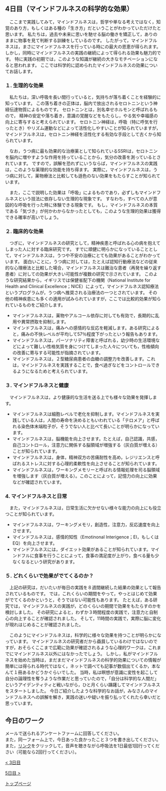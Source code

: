 ## 4日目（マインドフルネスの科学的な効果）

　ここまで実践してみて，マインドフルネスは，哲学や単なる考えではなく，知覚のあり方，もしくはある種の「生き方」だということがわかっていただけたと思います。
私たちは，過去や未来に思いを馳せる脳の働きを矯正して，ありのままに物事を見て判断する訓練をしているのです。
したがって，マインドフルネスは，まさにマインドフルネスを行っている時にの最大の恩恵が得られます。
しかし，同時にマインドフルネスの実践の継続によって得られる効果も魅力的です。
特に実践の初期では，このような知識が継続の大きなモチベーションになると思われます。
ここでは科学的に認められたマインドフルネスの効果についてお話します。

### １. 生理的な効果

　私たちは，深い呼吸を長い間行っていると，気持ちが落ち着くことを経験的に知っています。
この落ち着きの正体は，脳内で放出されるセロトニンという神経伝達物質によるものです。
セロトニンとは，別名幸せホルモンと呼ばれるもので，
精神の安定や落ち着き，意識の覚醒などをもたらし，やる気や幸福感の向上に寄与すると考えられています。
セロトニン神経は，呼吸（特に呼気を行ったとき）やリズム運動などによって活性化しやすいことが知られていますが，
マインドフルネスは，セロトニン神経を活性化する有効な手段として古くから知られています。  

　なお，うつ病に最も効果的な治療薬として知られているSSRIは，セロトニンを脳内に増やすような作用を持っていることから，気分の改善を測っているとされています。
ですので，誤解を恐れずにいうならば，マインドフルネスの実践は，このような薬理的な効能を持ち得ます。
実際に，マインドフルネスは，うつ病に対して，薬物療法と比較しても遜色のない効果をもたらすことが知られています。

　また，ここで説明した効果は「呼吸」によるものであり，必ずしもマインドフルネスという技法に依存しない生理的な現象です。
すなわち，すべての人が意図的な呼吸を行った時に体験できる現象です。
もし，マインドフルネスの本質である「気づき」が何かわからなかったとしても，このような生理的効果は獲得できる確率が高いでしょう。

### ２. 臨床的な効果

　つぎに，マインドフルネスの研究として，精神疾患と呼ばれる心の病を抱えてしまった人に対する臨床研究です。
すでに頑健に明らかになっていることとして，マインドフルネスは，うつや不安の治療にとても効果があることがわかっています。
面白いことに，うつ病に対しては，たとえば認知行動療法などの従来的な心理療法と比較した場合，マインドフルネスは難治な患者（再発を繰り返す患者）に対しての効果が大きい可能性が複数の研究で示されています。
このような研究結果から，イギリスでは保健省配下の機関（National Institute for Health and Clinical Excellence；NICE）によって，マインドフルネス認知療法というプログラムが，うつ病へ推奨される治療法の一つとされています。
その他の精神疾患にも多くの適用が試みられていますが，ここでは比較的効果が知られているものをご紹介します。

- マインドフルネスは，薬物やアルコール依存に対しても有効で，長期的に乱用や異常摂取を抑制します。  
- マインドフルネスは，痛みへの感情的な反応を軽減します。ある研究によると，痛みの不快レベルが平均して57％程度下がったという報告もあります。  
- マインドフルネスは，パーソナリティ障害と呼ばれる，幼少時の生活環境などによって難しい性格気質を身につけてしまった人々についても，性格傾向の改善に寄与する可能性が指摘されています。  
- マインドフルネスは，２型糖尿病患者の血糖の調整力を改善します。これは，マインドフルネスを実践することで，食べ過ぎなどをコントロールできるようになるためと考えられています。  

### ３. マインドフルネスと健康

　マインドフルネスは，より健康的な生活を送る上でも様々な効果を発揮します。

- マインドフルネスは細胞レベルで老化を抑制します。マインドフルネスを実践している人は，人間の寿命を決めるともいわれている「テロメア」と呼ばれる染色体末端粒子が，そうでない人と比べて長いことが明らかになっています。  
- マインドフルネスは，脳機能を向上させます。たとえば，自己認識，共感，自己コントロール，注意力に関係する脳領域が増強する（灰白質が増える）ことが知られています。  
- マインドフルネスは，身体，精神双方の苦痛耐性を高め，レジリエンスと呼ばれるストレスに対する心理的柔軟性を向上させることが知られています。  
- マインドフルネスは，ワーキングメモリーと呼ばれる情報処理を司る脳領域を増強します（灰白質が増える）。このことによって，記憶力の向上に効果などが確認されています。  

### 4. マインドフルネスと日常

　また，マインドフルネスは，日常生活に欠かせない様々な能力の向上にも役立つことが知られています。

- マインドフルネスは，ワーキングメモリ，創造性，注意力，反応速度を向上させます。
- マインドフルネスは，感情的知性（Emotinonal Interigence；EI，もしくはEQ）を向上させます。
- マインドフルネスには，ダイエット効果があることが知られています。マインドフルに食事を行うことによって，食事の満足度が上がり，食べる量も少なくなるという研究があります。

### ５. どれくらいで効果がでてくるのか？

　上記の研究は，だいたいが毎日の実践を８週間継続した結果の効果として報告されているものです。
では，これくらいの期間をやって，やっとはじめて効果がでてくるのかというと，そうではない可能性もあります。
たとえば，ある研究では，マインドフルネスの実践が，どのくらいの期間で効果をもたらすのかを検討しました。
その研究によると，わずか３時間程度の実践で，注意力と自制心の向上することが確認されました。
そして，11時間の実践で，実際に脳に変化が現れはじめることが確認されました。  


　このようにマインドフルネスは，科学的に様々な効果を持つことが明らかになっています。
マインドフルネスの研究者だから贔屓しているわけではないのですが，おそらくここまで広範に効果が確認されるような心理的ワークは，これまでにマインドフルネス以外にはなかったでしょう。
しかし，私がマインドフルネスを始めた当時は，まだまだマインドフルネスの科学的効果についての情報が簡単には得られる時代ではなく，ネットで調べても記事が数個出てくるか，本なんて１冊あるかどうかぐらいでした。
当時，私は瞑想が意識に変性を起こして自分の論理性を奪うような作業だと思っていたので，「自分は科学的な人間だ」というアイデンティティと戦いながら，ひと月くらい躊躇してマインドフルネスをスタートしました。
今日ご紹介したような科学的なお話が，みなさんのマインドフルネスへの誤解を解き，実践の迷いや疑いを振り払ってくれたら幸いだと思っています。

## 今日のワーク
メールで送られるアンケートファームに回答してください。  
また，同一フォーム上で，今日あった良かったこと３つを書き出してください。  
また，[リンク](https://drive.google.com/file/d/1Erxb7RnzMn71tc2M_okS41OYfvqesrNG/view?usp=sharing)をクリックして，音声を聴きながら呼吸法を1日最低1回行ってください（可能なら2回行ってください）。  

[< 3日目](https://hogishima.github.io/mfcbt/program/day3)

[5日目 >](https://hogishima.github.io/mfcbt/program/day5)

[トップページ](https://hogishima.github.io/mfcbt/)
